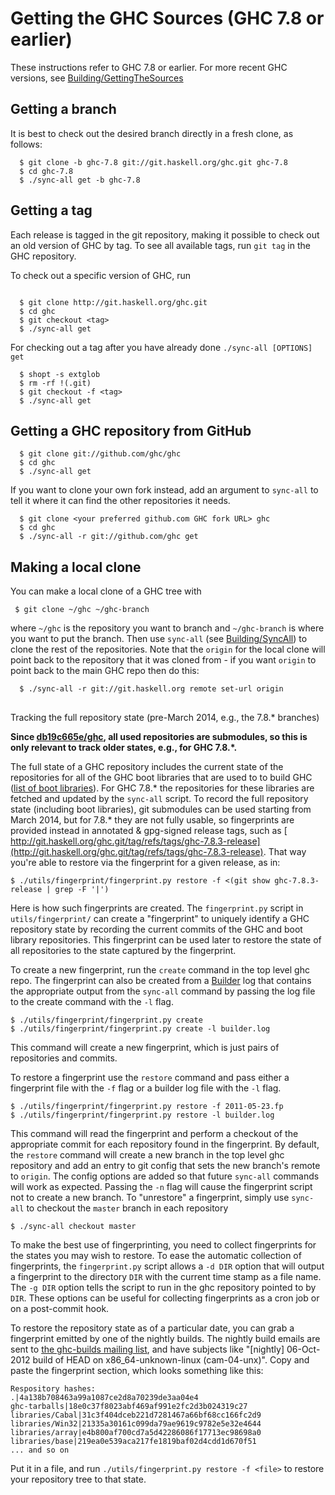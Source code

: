 # Getting the GHC Sources (GHC 7.8 or earlier)



These instructions refer to GHC 7.8 or earlier. For more recent GHC versions, see [Building/GettingTheSources](building/getting-the-sources)


## Getting a branch



It is best to check out the desired branch directly in a fresh clone, as follows:


```wiki
  $ git clone -b ghc-7.8 git://git.haskell.org/ghc.git ghc-7.8
  $ cd ghc-7.8
  $ ./sync-all get -b ghc-7.8
```

## Getting a tag



Each release is tagged in the git repository, making it possible to check out an old version of GHC by tag. To see all available tags, run `git tag` in the GHC repository.



To check out a specific version of GHC, run


```wiki

  $ git clone http://git.haskell.org/ghc.git
  $ cd ghc
  $ git checkout <tag>
  $ ./sync-all get
```


For checking out a tag after you have already done `./sync-all [OPTIONS] get`


```wiki
  $ shopt -s extglob
  $ rm -rf !(.git)
  $ git checkout -f <tag>
  $ ./sync-all get
```

## Getting a GHC repository from GitHub


```wiki
  $ git clone git://github.com/ghc/ghc
  $ cd ghc
  $ ./sync-all get
```


If you want to clone your own fork instead, add an argument to `sync-all` to tell it where it can find the other repositories it needs.


```wiki
  $ git clone <your preferred github.com GHC fork URL> ghc
  $ cd ghc
  $ ./sync-all -r git://github.com/ghc get
```

## Making a local clone



You can make a local clone of a GHC tree with


```wiki
 $ git clone ~/ghc ~/ghc-branch
```


where `~/ghc` is the repository you want to branch and `~/ghc-branch` is where you want to put the branch. Then use `sync-all` (see [Building/SyncAll](building/sync-all)) to clone the rest of the repositories.  Note that the `origin` for the local clone will point back to the repository that it was cloned from - if you want `origin` to point back to the main GHC repo then do this:


```wiki
  $ ./sync-all -r git://git.haskell.org remote set-url origin
```

##
Tracking the full repository state (pre-March 2014, e.g., the 7.8.\* branches)



 
**Since [db19c665e/ghc](/trac/ghc/changeset/db19c665e/ghc), all used repositories are submodules, so this is only relevant to track older states, e.g., for GHC 7.8.\*.** 
 
The full state of a GHC repository includes the current state of the repositories for all of the GHC boot libraries that are used to to build GHC ([list of boot libraries](repositories)). For GHC 7.8.\* the repositories for these libraries are fetched and updated by the `sync-all` script. To record the full repository state (including boot libraries), git submodules can be used starting from March 2014, but for 7.8.\* they are not fully usable, so fingerprints are provided instead in annotated & gpg-signed release tags, such as [
http://git.haskell.org/ghc.git/tag/refs/tags/ghc-7.8.3-release](http://git.haskell.org/ghc.git/tag/refs/tags/ghc-7.8.3-release).
That way you're able to restore via the fingerprint for a given release, as in:


```wiki
$ ./utils/fingerprint/fingerprint.py restore -f <(git show ghc-7.8.3-release | grep -F '|')
```


Here is how such fingerprints are created. The `fingerprint.py` script in `utils/fingerprint/` can create a "fingerprint" to uniquely identify a GHC repository state by recording the current commits of the GHC and boot library repositories. This fingerprint can be used later to restore the state of all repositories to the state captured by the fingerprint.  
 
To create a new fingerprint, run the `create` command in the top level ghc repo. The fingerprint can also be created from a [Builder](builder) log that contains the appropriate output from the `sync-all` command by passing the log file to the create command with the `-l` flag. 
 


```wiki
$ ./utils/fingerprint/fingerprint.py create 
$ ./utils/fingerprint/fingerprint.py create -l builder.log 
```


 
This command will create a new fingerprint, which is just pairs of repositories and commits.  
 
To restore a fingerprint use the `restore` command and pass either a fingerprint file with the `-f` flag or a builder log file with the `-l` flag. 
 


```wiki
$ ./utils/fingerprint/fingerprint.py restore -f 2011-05-23.fp 
$ ./utils/fingerprint/fingerprint.py restore -l builder.log 
```


 
This command will read the fingerprint and perform a checkout of the appropriate commit for each repository found in the fingerprint. By default, the `restore` command will create a new branch in the top level ghc repository and add an entry to git config that sets the new branch's remote to `origin`. The config options are added so that future `sync-all` commands will work as expected. Passing the `-n` flag will cause the fingerprint script not to create a new branch. To "unrestore" a fingerprint, simply use `sync-all` to checkout the `master` branch in each repository 
 


```wiki
$ ./sync-all checkout master 
```


 
To make the best use of fingerprinting, you need to collect fingerprints for the states you may wish to restore. To ease the automatic collection of fingerprints, the `fingerprint.py` script allows a `-d DIR` option that will output a fingerprint to the directory `DIR` with the current time stamp as a file name. The `-g DIR` option tells the script to run in the ghc repository pointed to by `DIR`. These options can be useful for collecting fingerprints as a cron job or on a post-commit hook. 
 
To restore the repository state as of a particular date, you can grab a fingerprint emitted by one of the nightly builds.  The nightly build emails are sent to [
the ghc-builds mailing list](http://www.haskell.org/pipermail/ghc-builds/), and have subjects like "\[nightly\] 06-Oct-2012 build of HEAD on x86\_64-unknown-linux (cam-04-unx)".  Copy and paste the fingerprint section, which looks something like this: 
 


```wiki
Respository hashes: 
.|4a138b708463a99a1087ce2d8a70239de3aa04e4 
ghc-tarballs|18e0c37f8023abf469af991e2fc2d3b024319c27 
libraries/Cabal|31c3f404dceb221d7281467a66bf68cc166fc2d9 
libraries/Win32|21335a30161c099da79ae9619c9782e5e32e4644 
libraries/array|e4b800af700cd7a5d42286086f17713ec98698a0 
libraries/base|219ea0e539aca217fe1819baf02d4cdd1d670f51 
... and so on 
```


 
Put it in a file, and run `./utils/fingerprint.py restore -f <file>` to restore your repository tree to that state. 


